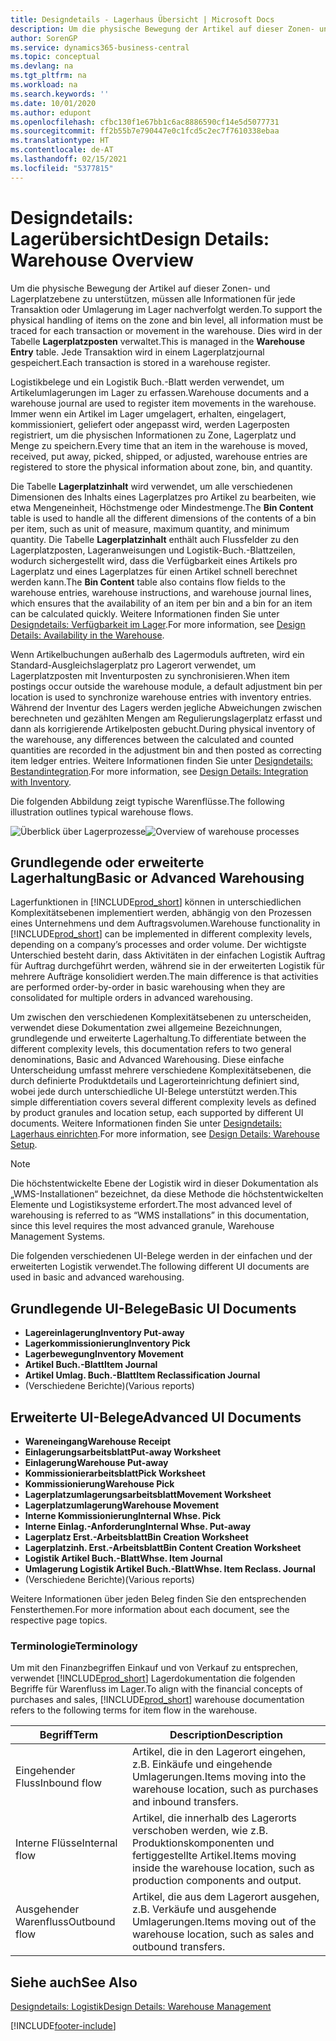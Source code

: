 ```yaml
---
title: Designdetails - Lagerhaus Übersicht | Microsoft Docs
description: Um die physische Bewegung der Artikel auf dieser Zonen- und Lagerplatzebene zu unterstützen, müssen alle Informationen für jede Transaktion oder Umlagerung im Lager nachverfolgt werden. Dies wird in der Tabelle **Lagerplatzposten** verwaltet. Jede Transaktion wird in einem Lagerplatzjournal gespeichert.
author: SorenGP
ms.service: dynamics365-business-central
ms.topic: conceptual
ms.devlang: na
ms.tgt_pltfrm: na
ms.workload: na
ms.search.keywords: ''
ms.date: 10/01/2020
ms.author: edupont
ms.openlocfilehash: cfbc130f1e67bb1c6ac8886590cf14e5d5077731
ms.sourcegitcommit: ff2b55b7e790447e0c1fcd5c2ec7f7610338ebaa
ms.translationtype: HT
ms.contentlocale: de-AT
ms.lasthandoff: 02/15/2021
ms.locfileid: "5377815"
---
```

# <a name="design-details-warehouse-overview"></a><span data-ttu-id="6ae81-105">Designdetails: Lagerübersicht</span><span class="sxs-lookup"><span data-stu-id="6ae81-105">Design Details: Warehouse Overview</span></span>
<span data-ttu-id="6ae81-106">Um die physische Bewegung der Artikel auf dieser Zonen- und Lagerplatzebene zu unterstützen, müssen alle Informationen für jede Transaktion oder Umlagerung im Lager nachverfolgt werden.</span><span class="sxs-lookup"><span data-stu-id="6ae81-106">To support the physical handling of items on the zone and bin level, all information must be traced for each transaction or movement in the warehouse.</span></span> <span data-ttu-id="6ae81-107">Dies wird in der Tabelle **Lagerplatzposten** verwaltet.</span><span class="sxs-lookup"><span data-stu-id="6ae81-107">This is managed in the **Warehouse Entry** table.</span></span> <span data-ttu-id="6ae81-108">Jede Transaktion wird in einem Lagerplatzjournal gespeichert.</span><span class="sxs-lookup"><span data-stu-id="6ae81-108">Each transaction is stored in a warehouse register.</span></span>  

<span data-ttu-id="6ae81-109">Logistikbelege und ein Logistik Buch.-Blatt werden verwendet, um Artikelumlagerungen im Lager zu erfassen.</span><span class="sxs-lookup"><span data-stu-id="6ae81-109">Warehouse documents and a warehouse journal are used to register item movements in the warehouse.</span></span> <span data-ttu-id="6ae81-110">Immer wenn ein Artikel im Lager umgelagert, erhalten, eingelagert, kommissioniert, geliefert oder angepasst wird, werden Lagerposten registriert, um die physischen Informationen zu Zone, Lagerplatz und Menge zu speichern.</span><span class="sxs-lookup"><span data-stu-id="6ae81-110">Every time that an item in the warehouse is moved, received, put away, picked, shipped, or adjusted, warehouse entries are registered to store the physical information about zone, bin, and quantity.</span></span>

<span data-ttu-id="6ae81-111">Die Tabelle **Lagerplatzinhalt** wird verwendet, um alle verschiedenen Dimensionen des Inhalts eines Lagerplatzes pro Artikel zu bearbeiten, wie etwa Mengeneinheit, Höchstmenge oder Mindestmenge.</span><span class="sxs-lookup"><span data-stu-id="6ae81-111">The **Bin Content** table is used to handle all the different dimensions of the contents of a bin per item, such as unit of measure, maximum quantity, and minimum quantity.</span></span> <span data-ttu-id="6ae81-112">Die Tabelle **Lagerplatzinhalt** enthält auch Flussfelder zu den Lagerplatzposten, Lageranweisungen und Logistik-Buch.-Blattzeilen, wodurch sichergestellt wird, dass die Verfügbarkeit eines Artikels pro Lagerplatz und eines Lagerplatzes für einen Artikel schnell berechnet werden kann.</span><span class="sxs-lookup"><span data-stu-id="6ae81-112">The **Bin Content** table also contains flow fields to the warehouse entries, warehouse instructions, and warehouse journal lines, which ensures that the availability of an item per bin and a bin for an item can be calculated quickly.</span></span> <span data-ttu-id="6ae81-113">Weitere Informationen finden Sie unter [Designdetails: Verfügbarkeit im Lager](design-details-availability-in-the-warehouse.md).</span><span class="sxs-lookup"><span data-stu-id="6ae81-113">For more information, see [Design Details: Availability in the Warehouse](design-details-availability-in-the-warehouse.md).</span></span>  

<span data-ttu-id="6ae81-114">Wenn Artikelbuchungen außerhalb des Lagermoduls auftreten, wird ein Standard-Ausgleichslagerplatz pro Lagerort verwendet, um Lagerplatzposten mit Inventurposten zu synchronisieren.</span><span class="sxs-lookup"><span data-stu-id="6ae81-114">When item postings occur outside the warehouse module, a default adjustment bin per location is used to synchronize warehouse entries with inventory entries.</span></span> <span data-ttu-id="6ae81-115">Während der Inventur des Lagers werden jegliche Abweichungen zwischen berechneten und gezählten Mengen am Regulierungslagerplatz erfasst und dann als korrigierende Artikelposten gebucht.</span><span class="sxs-lookup"><span data-stu-id="6ae81-115">During physical inventory of the warehouse, any differences between the calculated and counted quantities are recorded in the adjustment bin and then posted as correcting item ledger entries.</span></span> <span data-ttu-id="6ae81-116">Weitere Informationen finden Sie unter [Designdetails: Bestandintegration](design-details-integration-with-inventory.md).</span><span class="sxs-lookup"><span data-stu-id="6ae81-116">For more information, see [Design Details: Integration with Inventory](design-details-integration-with-inventory.md).</span></span>  

<span data-ttu-id="6ae81-117">Die folgenden Abbildung zeigt typische Warenflüsse.</span><span class="sxs-lookup"><span data-stu-id="6ae81-117">The following illustration outlines typical warehouse flows.</span></span>  

<span data-ttu-id="6ae81-118">![Überblick über Lagerprozesse](media/design_details_warehouse_management_overview.png "Überblick über Lagerprozesse")</span><span class="sxs-lookup"><span data-stu-id="6ae81-118">![Overview of warehouse processes](media/design_details_warehouse_management_overview.png "Overview of warehouse processes")</span></span>  

## <a name="basic-or-advanced-warehousing"></a><span data-ttu-id="6ae81-119">Grundlegende oder erweiterte Lagerhaltung</span><span class="sxs-lookup"><span data-stu-id="6ae81-119">Basic or Advanced Warehousing</span></span>  
<span data-ttu-id="6ae81-120">Lagerfunktionen in [!INCLUDE[prod_short](includes/prod_short.md)] können in unterschiedlichen Komplexitätsebenen implementiert werden, abhängig von den Prozessen eines Unternehmens und dem Auftragsvolumen.</span><span class="sxs-lookup"><span data-stu-id="6ae81-120">Warehouse functionality in [!INCLUDE[prod_short](includes/prod_short.md)] can be implemented in different complexity levels, depending on a company’s processes and order volume.</span></span> <span data-ttu-id="6ae81-121">Der wichtigste Unterschied besteht darin, dass Aktivitäten in der einfachen Logistik Auftrag für Auftrag durchgeführt werden, während sie in der erweiterten Logistik für mehrere Aufträge konsolidiert werden.</span><span class="sxs-lookup"><span data-stu-id="6ae81-121">The main difference is that activities are performed order-by-order in basic warehousing when they are consolidated for multiple orders in advanced warehousing.</span></span>  

 <span data-ttu-id="6ae81-122">Um zwischen den verschiedenen Komplexitätsebenen zu unterscheiden, verwendet diese Dokumentation zwei allgemeine Bezeichnungen, grundlegende und erweiterte Lagerhaltung.</span><span class="sxs-lookup"><span data-stu-id="6ae81-122">To differentiate between the different complexity levels, this documentation refers to two general denominations, Basic and Advanced Warehousing.</span></span> <span data-ttu-id="6ae81-123">Diese einfache Unterscheidung umfasst mehrere verschiedene Komplexitätsebenen, die durch definierte Produktdetails und Lagerorteinrichtung definiert sind, wobei jede durch unterschiedliche UI-Belege unterstützt werden.</span><span class="sxs-lookup"><span data-stu-id="6ae81-123">This simple differentiation covers several different complexity levels as defined by product granules and location setup, each supported by different UI documents.</span></span> <span data-ttu-id="6ae81-124">Weitere Informationen finden Sie unter [Designdetails: Lagerhaus einrichten](design-details-warehouse-setup.md).</span><span class="sxs-lookup"><span data-stu-id="6ae81-124">For more information, see [Design Details: Warehouse Setup](design-details-warehouse-setup.md).</span></span>  

> [!NOTE]  
>  <span data-ttu-id="6ae81-125">Die höchstentwickelte Ebene der Logistik wird in dieser Dokumentation als „WMS-Installationen“ bezeichnet, da diese Methode die höchstentwickelten Elemente und Logistiksysteme erfordert.</span><span class="sxs-lookup"><span data-stu-id="6ae81-125">The most advanced level of warehousing is referred to as “WMS installations” in this documentation, since this level requires the most advanced granule, Warehouse Management Systems.</span></span>  

 <span data-ttu-id="6ae81-126">Die folgenden verschiedenen UI-Belege werden in der einfachen und der erweiterten Logistik verwendet.</span><span class="sxs-lookup"><span data-stu-id="6ae81-126">The following different UI documents are used in basic and advanced warehousing.</span></span>  

## <a name="basic-ui-documents"></a><span data-ttu-id="6ae81-127">Grundlegende UI-Belege</span><span class="sxs-lookup"><span data-stu-id="6ae81-127">Basic UI Documents</span></span>  

-   <span data-ttu-id="6ae81-128">**Lagereinlagerung**</span><span class="sxs-lookup"><span data-stu-id="6ae81-128">**Inventory Put-away**</span></span>  
-   <span data-ttu-id="6ae81-129">**Lagerkommissionierung**</span><span class="sxs-lookup"><span data-stu-id="6ae81-129">**Inventory Pick**</span></span>  
-   <span data-ttu-id="6ae81-130">**Lagerbewegung**</span><span class="sxs-lookup"><span data-stu-id="6ae81-130">**Inventory Movement**</span></span>  
-   <span data-ttu-id="6ae81-131">**Artikel Buch.-Blatt**</span><span class="sxs-lookup"><span data-stu-id="6ae81-131">**Item Journal**</span></span>  
-   <span data-ttu-id="6ae81-132">**Artikel Umlag. Buch.-Blatt**</span><span class="sxs-lookup"><span data-stu-id="6ae81-132">**Item Reclassification Journal**</span></span>  
-   <span data-ttu-id="6ae81-133">(Verschiedene Berichte)</span><span class="sxs-lookup"><span data-stu-id="6ae81-133">(Various reports)</span></span>  

## <a name="advanced-ui-documents"></a><span data-ttu-id="6ae81-134">Erweiterte UI-Belege</span><span class="sxs-lookup"><span data-stu-id="6ae81-134">Advanced UI Documents</span></span>  

-   <span data-ttu-id="6ae81-135">**Wareneingang**</span><span class="sxs-lookup"><span data-stu-id="6ae81-135">**Warehouse Receipt**</span></span>  
-   <span data-ttu-id="6ae81-136">**Einlagerungsarbeitsblatt**</span><span class="sxs-lookup"><span data-stu-id="6ae81-136">**Put-away Worksheet**</span></span>  
-   <span data-ttu-id="6ae81-137">**Einlagerung**</span><span class="sxs-lookup"><span data-stu-id="6ae81-137">**Warehouse Put-away**</span></span>  
-   <span data-ttu-id="6ae81-138">**Kommissionierarbeitsblatt**</span><span class="sxs-lookup"><span data-stu-id="6ae81-138">**Pick Worksheet**</span></span>  
-   <span data-ttu-id="6ae81-139">**Kommissionierung**</span><span class="sxs-lookup"><span data-stu-id="6ae81-139">**Warehouse Pick**</span></span>  
-   <span data-ttu-id="6ae81-140">**Lagerplatzumlagerungsarbeitsblatt**</span><span class="sxs-lookup"><span data-stu-id="6ae81-140">**Movement Worksheet**</span></span>  
-   <span data-ttu-id="6ae81-141">**Lagerplatzumlagerung**</span><span class="sxs-lookup"><span data-stu-id="6ae81-141">**Warehouse Movement**</span></span>  
-   <span data-ttu-id="6ae81-142">**Interne Kommissionierung**</span><span class="sxs-lookup"><span data-stu-id="6ae81-142">**Internal Whse. Pick**</span></span>  
-   <span data-ttu-id="6ae81-143">**Interne Einlag.-Anforderung**</span><span class="sxs-lookup"><span data-stu-id="6ae81-143">**Internal Whse. Put-away**</span></span>  
-   <span data-ttu-id="6ae81-144">**Lagerplatz Erst.-Arbeitsblatt**</span><span class="sxs-lookup"><span data-stu-id="6ae81-144">**Bin Creation Worksheet**</span></span>  
-   <span data-ttu-id="6ae81-145">**Lagerplatzinh. Erst.-Arbeitsblatt**</span><span class="sxs-lookup"><span data-stu-id="6ae81-145">**Bin Content Creation Worksheet**</span></span>  
-   <span data-ttu-id="6ae81-146">**Logistik Artikel Buch.-Blatt**</span><span class="sxs-lookup"><span data-stu-id="6ae81-146">**Whse. Item Journal**</span></span>  
-   <span data-ttu-id="6ae81-147">**Umlagerung Logistik Artikel Buch.-Blatt**</span><span class="sxs-lookup"><span data-stu-id="6ae81-147">**Whse. Item Reclass. Journal**</span></span>  
-   <span data-ttu-id="6ae81-148">(Verschiedene Berichte)</span><span class="sxs-lookup"><span data-stu-id="6ae81-148">(Various reports)</span></span>  

<span data-ttu-id="6ae81-149">Weitere Informationen über jeden Beleg finden Sie den entsprechenden Fensterthemen.</span><span class="sxs-lookup"><span data-stu-id="6ae81-149">For more information about each document, see the respective page topics.</span></span>  

### <a name="terminology"></a><span data-ttu-id="6ae81-150">Terminologie</span><span class="sxs-lookup"><span data-stu-id="6ae81-150">Terminology</span></span>  
<span data-ttu-id="6ae81-151">Um mit den Finanzbegriffen Einkauf und von Verkauf zu entsprechen, verwendet [!INCLUDE[prod_short](includes/prod_short.md)] Lagerdokumentation die folgenden Begriffe für Warenfluss im Lager.</span><span class="sxs-lookup"><span data-stu-id="6ae81-151">To align with the financial concepts of purchases and sales, [!INCLUDE[prod_short](includes/prod_short.md)] warehouse documentation refers to the following terms for item flow in the warehouse.</span></span>  

|<span data-ttu-id="6ae81-152">Begriff</span><span class="sxs-lookup"><span data-stu-id="6ae81-152">Term</span></span>|<span data-ttu-id="6ae81-153">Description</span><span class="sxs-lookup"><span data-stu-id="6ae81-153">Description</span></span>|  
|----------|---------------------------------------|  
|<span data-ttu-id="6ae81-154">Eingehender Fluss</span><span class="sxs-lookup"><span data-stu-id="6ae81-154">Inbound flow</span></span>|<span data-ttu-id="6ae81-155">Artikel, die in den Lagerort eingehen, z.B. Einkäufe und eingehende Umlagerungen.</span><span class="sxs-lookup"><span data-stu-id="6ae81-155">Items moving into the warehouse location, such as purchases and inbound transfers.</span></span>|  
|<span data-ttu-id="6ae81-156">Interne Flüsse</span><span class="sxs-lookup"><span data-stu-id="6ae81-156">Internal flow</span></span>|<span data-ttu-id="6ae81-157">Artikel, die innerhalb des Lagerorts verschoben werden, wie z.B. Produktionskomponenten und fertiggestellte Artikel.</span><span class="sxs-lookup"><span data-stu-id="6ae81-157">Items moving inside the warehouse location, such as production components and output.</span></span>|  
|<span data-ttu-id="6ae81-158">Ausgehender Warenfluss</span><span class="sxs-lookup"><span data-stu-id="6ae81-158">Outbound flow</span></span>|<span data-ttu-id="6ae81-159">Artikel, die aus dem Lagerort ausgehen, z.B. Verkäufe und ausgehende Umlagerungen.</span><span class="sxs-lookup"><span data-stu-id="6ae81-159">Items moving out of the warehouse location, such as sales and outbound transfers.</span></span>|  

## <a name="see-also"></a><span data-ttu-id="6ae81-160">Siehe auch</span><span class="sxs-lookup"><span data-stu-id="6ae81-160">See Also</span></span>  
 [<span data-ttu-id="6ae81-161">Designdetails: Logistik</span><span class="sxs-lookup"><span data-stu-id="6ae81-161">Design Details: Warehouse Management</span></span>](design-details-warehouse-management.md)


[!INCLUDE[footer-include](includes/footer-banner.md)]